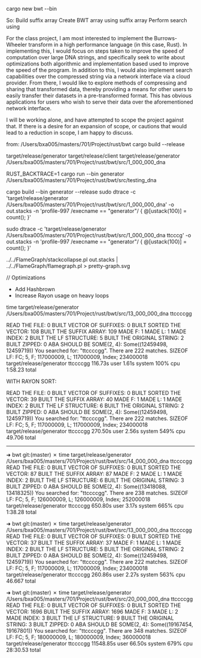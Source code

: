 cargo new bwt --bin

So:
Build suffix array
Create BWT array using suffix array
Perform search using


For the class project, I am most interested to implement the Burrows-Wheeler transform in a high performance language (in this case, Rust). In implementing this, I would focus on steps taken to improve the speed of computation over large DNA strings, and specifically seek to write about optimizations both algorithmic and implementation based used to improve the speed of the program. In addition to this, I would also implement search capabilities over the compressed string via a network interface via a cloud provider. From there, I would like to explore methods of compressing and sharing that transformed data, thereby providing a means for other users to easily transfer their datasets in a pre-transformed format. This has obvious applications for users who wish to serve their data over the aforementioned network interface.

I will be working alone, and have attempted to scope the project against that. If there is a desire for an expansion of scope, or cautions that would lead to a reduction in scope, I am happy to discuss.

from:
/Users/bxa005/masters/701/Project/rust/bwt
cargo build --release

target/release/generator
target/release/client
target/release/generator /Users/bxa005/masters/701/Project/rust/bwt/src/1_000_000_dna

RUST_BACKTRACE=1 cargo run --bin generator /Users/bxa005/masters/701/Project/rust/bwt/src/testing_dna

cargo build --bin generator --release
sudo dtrace -c 'target/release/generator /Users/bxa005/masters/701/Project/rust/bwt/src/1_000_000_dna' -o out.stacks -n 'profile-997 /execname == "generator"/ { @[ustack(100)] = count(); }'


sudo dtrace -c 'target/release/generator /Users/bxa005/masters/701/Project/rust/bwt/src/1_000_000_dna ttcccg' -o out.stacks -n 'profile-997 /execname == "generator"/ { @[ustack(100)] = count(); }'

../../FlameGraph/stackcollapse.pl out.stacks | ../../FlameGraph/flamegraph.pl > pretty-graph.svg



// Optimizations
- Add Hashbrown
- Increase Rayon usage on heavy loops



time target/release/generator /Users/bxa005/masters/701/Project/rust/bwt/src/13_000_000_dna ttccccgg

READ THE FILE: 0
BUILT VECTOR OF SUFFIXES: 0
BUILT SORTED THE VECTOR: 108
BUILT THE SUFFIX ARRAY: 109
MADE F: 1
MADE L: 1
MADE INDEX: 2
BUILT THE LF STRUCTURE: 5
BUILT THE ORIGINAL STRING: 2
BUILT ZIPPED: 0
ABA SHOULD BE SOME(2, 4): Some((12459498, 12459719))
You searched for: "ttccccgg".
There are 222 matches.
SIZEOF LF: FC; 5, F; 117000009, L; 117000009, Index; 234000018
target/release/generator  ttccccgg  116.73s user 1.61s system 100% cpu 1:58.23 total


WITH RAYON SORT:

READ THE FILE: 0
BUILT VECTOR OF SUFFIXES: 0
BUILT SORTED THE VECTOR: 39
BUILT THE SUFFIX ARRAY: 40
MADE F: 1
MADE L: 1
MADE INDEX: 2
BUILT THE LF STRUCTURE: 6
BUILT THE ORIGINAL STRING: 2
BUILT ZIPPED: 0
ABA SHOULD BE SOME(2, 4): Some((12459498, 12459719))
You searched for: "ttccccgg".
There are 222 matches.
SIZEOF LF: FC; 5, F; 117000009, L; 117000009, Index; 234000018
target/release/generator  ttccccgg  270.50s user 2.56s system 549% cpu 49.706 total


----


➜  bwt git:(master) ✗ time target/release/generator /Users/bxa005/masters/701/Project/rust/bwt/src/14_000_000_dna ttccccgg
READ THE FILE: 0
BUILT VECTOR OF SUFFIXES: 0
BUILT SORTED THE VECTOR: 87
BUILT THE SUFFIX ARRAY: 87
MADE F: 2
MADE L: 1
MADE INDEX: 2
BUILT THE LF STRUCTURE: 6
BUILT THE ORIGINAL STRING: 3
BUILT ZIPPED: 0
ABA SHOULD BE SOME(2, 4): Some((13418088, 13418325))
You searched for: "ttccccgg".
There are 238 matches.
SIZEOF LF: FC; 5, F; 126000009, L; 126000009, Index; 252000018
target/release/generator  ttccccgg  650.80s user 3.17s system 665% cpu 1:38.28 total

➜  bwt git:(master) ✗ time target/release/generator /Users/bxa005/masters/701/Project/rust/bwt/src/13_000_000_dna ttccccgg
READ THE FILE: 0
BUILT VECTOR OF SUFFIXES: 0
BUILT SORTED THE VECTOR: 37
BUILT THE SUFFIX ARRAY: 37
MADE F: 1
MADE L: 1
MADE INDEX: 2
BUILT THE LF STRUCTURE: 5
BUILT THE ORIGINAL STRING: 2
BUILT ZIPPED: 0
ABA SHOULD BE SOME(2, 4): Some((12459498, 12459719))
You searched for: "ttccccgg".
There are 222 matches.
SIZEOF LF: FC; 5, F; 117000009, L; 117000009, Index; 234000018
target/release/generator  ttccccgg  260.86s user 2.27s system 563% cpu 46.667 total

➜  bwt git:(master) ✗ time target/release/generator /Users/bxa005/masters/701/Project/rust/bwt/src/20_000_000_dna ttccccgg
READ THE FILE: 0
BUILT VECTOR OF SUFFIXES: 0
BUILT SORTED THE VECTOR: 1696
BUILT THE SUFFIX ARRAY: 1696
MADE F: 3
MADE L: 2
MADE INDEX: 3
BUILT THE LF STRUCTURE: 9
BUILT THE ORIGINAL STRING: 3
BUILT ZIPPED: 0
ABA SHOULD BE SOME(2, 4): Some((19167454, 19167801))
You searched for: "ttccccgg".
There are 348 matches.
SIZEOF LF: FC; 5, F; 180000009, L; 180000009, Index; 360000018
target/release/generator  ttccccgg  11548.85s user 66.50s system 679% cpu 28:30.53 total